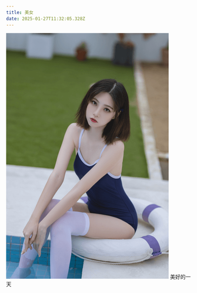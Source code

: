 ```yaml
---
title: 美女
date: 2025-01-27T11:32:05.328Z
---
```




![Snipaste_2024-10-03_09-45-57.png](https://github.com/kejiquan/tinymind-blog/blob/main/assets/images/2025-01-27/1737977739537.png?raw=true)
美好的一天